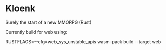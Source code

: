 # Kloenk
Surely the start of a new MMORPG (Rust)

Currently build for web using:
<!-- https://github.com/gfx-rs/wgpu/wiki/Running-on-the-Web-with-WebGPU-and-WebGL -->
RUSTFLAGS=--cfg=web_sys_unstable_apis wasm-pack build --target web